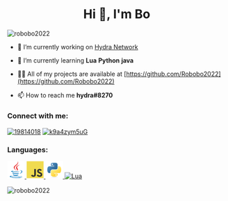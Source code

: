 <h1 align="center">Hi 👋, I'm Bo</h1>
<p align="left"> <img src="https://komarev.com/ghpvc/?username=robobo2022&label=Profile%20views&color=0e75b6&style=flat" alt="robobo2022" /> </p>

- 🔭 I’m currently working on [Hydra Network](https://hydranet.repl.co/)

- 🌱 I’m currently learning **Lua** **Python** **java**

- 👨‍💻 All of my projects are available at [https://github.com/Robobo2022](https://github.com/Robobo2022)

- 📫 How to reach me **hydra#8270**

<h3 align="left">Connect with me:</h3>
<p align="left">
<a href="https://stackoverflow.com/users/19814018" target="blank"><img align="center" src="https://raw.githubusercontent.com/rahuldkjain/github-profile-readme-generator/master/src/images/icons/Social/stack-overflow.svg" alt="19814018" height="30" width="40" /></a>
<a href="https://discord.gg/k9a4zym5uG" target="blank"><img align="center" src="https://raw.githubusercontent.com/rahuldkjain/github-profile-readme-generator/master/src/images/icons/Social/discord.svg" alt="k9a4zym5uG" height="30" width="40" /></a>
</p>

<h3 align="left">Languages:</h3>
<p align="left"> <a href="https://www.java.com" target="_blank" rel="noreferrer"> <img src="https://raw.githubusercontent.com/devicons/devicon/master/icons/java/java-original.svg" alt="java" width="40" height="40"/> </a> <a href="https://developer.mozilla.org/en-US/docs/Web/JavaScript" target="_blank" rel="noreferrer"> <img src="https://raw.githubusercontent.com/devicons/devicon/master/icons/javascript/javascript-original.svg" alt="javascript" width="40" height="40"/> </a> <a href="https://www.python.org" target="_blank" rel="noreferrer"> <img src="https://raw.githubusercontent.com/devicons/devicon/master/icons/python/python-original.svg" alt="python" width="40" height="40"/> </a>  </a> <a href="https://www.lua.org/" target="_blank" rel="noreferrer"> <img src="https://upload.wikimedia.org/wikipedia/commons/thumb/c/cf/Lua-Logo.svg/1200px-Lua-Logo.svg.png" alt="Lua" width="40" height="40"/> </a> </p>

<p><img align="center" src="https://github-readme-stats.vercel.app/api/top-langs?username=robobo2022&show_icons=true&locale=en&layout=compact" alt="robobo2022" /></p>

